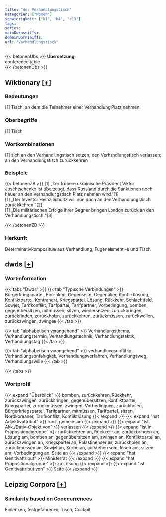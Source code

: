 ```yaml
---
title: "der Verhandlungstisch"
kategorien: ["Nomen"]
schwierigkeit: ["k1", "h4", "r13"]
tags:
series:
mainDornseiffs:
domainDornseiffs:
url: "Verhandlungstisch"
---
```


{{< betonenÜbs >}}
**Übersetzung:**  
conference  table  
{{< /betonenÜbs >}}

## Wiktionary [[+](https://de.wiktionary.org/wiki/Verhandlungstisch)]

### Bedeutungen
[1] Tisch, an dem die Teilnehmer einer Verhandlung Platz nehmen  

### Oberbegriffe
[1] Tisch  

### Wortkombinationen
[1] sich an den Verhandlungstisch setzen; den Verhandlungstisch verlassen; an den Verhandlungstisch zurückkehren  

### Beispiele
{{< betonenZB >}}
[1] „Der frühere ukrainische Präsident Viktor Juschtschenko ist überzeugt, dass Russland durch die Sanktionen noch heuer an den Verhandlungstisch Platz nehmen wird.“[1]  
[1] „Der Investor Heinz Schultz will nun doch an den Verhandlungstisch zurückkehren.“[2]  
[1] „Die militärischen Erfolge ihrer Gegner bringen London zurück an den Verhandlungstisch.“[3]  

{{< /betonenZB >}}
### Herkunft
Determinativkompositum aus Verhandlung, Fugenelement -s und Tisch  



## dwds [[+](https://www.dwds.de/wb/Verhandlungstisch)]

### Wortinformation
{{< tabs "Dwds" >}}
{{< tab "Typische Verbindungen" >}}
Bürgerkriegspartei, Einlenken, Gegenseite, Gegenüber, Konfliktlösung, Konfliktpartei, Kontrahent, Kriegspartei, Lösung, Rückkehr, Schlachtfeld, Sowjet, Tarifkonflikt, Tarifpartei, Tarifpartner, Vorbedingung, bomben, gegenübersitzen, mitmüssen, sitzen, wiedersetzen, zurückbringen, zurückfinden, zurückholen, zurückkehren, zurückmüssen, zurückwollen, zurückzwingen, zwingen
{{< /tab >}}

{{< tab "alphabetisch vorangehend" >}}
Verhandlungsthema, Verhandlungstermin, Verhandlungstechnik, Verhandlungstaktik, Verhandlungstag
{{< /tab >}}

{{< tab "alphabetisch vorangehend" >}}
verhandlungsunfähig, Verhandlungsunfähigkeit, Verhandlungsverfahren, Verhandlungsweg, Verhandlungswille
{{< /tab >}}

{{< /tabs >}}

### Wortprofil
{{< expand "Überblick" >}} bomben, zurückkehren, Rückkehr, zurückzwingen, zurückbringen, gegenübersitzen, Konfliktpartei, Kriegspartei, zurückmüssen, zwingen, Vorbedingung, zurückholen, Bürgerkriegspartei, Tarifpartner, mitmüssen, Tarifpartei, sitzen, Nordkoreaner, Tarifkonflikt, Konfliktlösung {{< /expand >}}
{{< expand "hat Adjektivattribut" >}} rund, gemeinsam {{< /expand >}}
{{< expand "ist Akk./Dativ-Objekt von" >}} verlassen {{< /expand >}}
{{< expand "ist in Präpositionalgruppe" >}} zurückkehren an, Rückkehr an, zurückbringen an, Lösung am, bomben an, gegenübersitzen am, zwingen an, Konfliktpartei an, zurückzwingen an, Kriegspartei an, Palästinenser an, zurückholen an, zurückmüssen an, Sowjet an, Serbe an, aufstehen vom, lösen am, sitzen am, Vorbedingung an, Seite an {{< /expand >}}
{{< expand "hat Genitivattribut" >}} Ministerrat {{< /expand >}}
{{< expand "hat Präpositionalgruppe" >}} zu Lösung {{< /expand >}}
{{< expand "ist Genitivattribut von" >}} Seite {{< /expand >}}

## Leipzig Corpora [[+](https://corpora.uni-leipzig.de/en/res?word=Verhandlungstisch&corpusId=deu_newscrawl-public_2018)]


### Similarity based on Cooccurrences
Einlenken, festgefahrenen, Tisch, Cockpit

